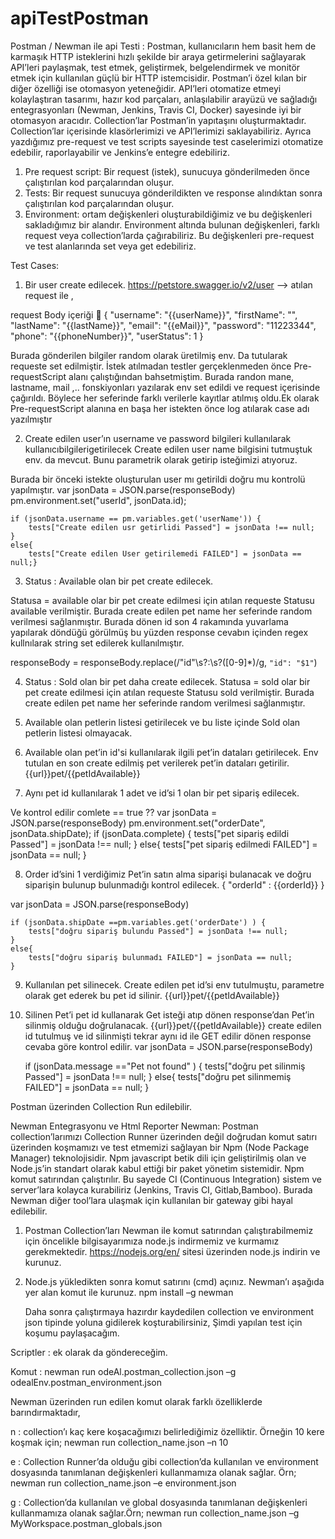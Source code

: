 # apiTestPostman


Postman / Newman ile api Testi : 
Postman, kullanıcıların hem basit hem de karmaşık HTTP isteklerini hızlı şekilde bir araya getirmelerini sağlayarak API’leri paylaşmak, test etmek, geliştirmek, belgelendirmek ve monitör etmek için kullanılan güçlü bir HTTP istemcisidir.
Postman’i özel kılan bir diğer özelliği ise otomasyon yeteneğidir. API’leri otomatize etmeyi kolaylaştıran tasarımı, hazır kod parçaları, anlaşılabilir arayüzü ve sağladığı entegrasyonları (Newman, Jenkins, Travis CI, Docker) sayesinde iyi bir otomasyon aracıdır.
Collection’lar Postman’in yapıtaşını oluşturmaktadır. Collection’lar içerisinde klasörlerimizi ve API’lerimizi saklayabiliriz. Ayrıca yazdığımız pre-request ve test scripts sayesinde test caselerimizi otomatize edebilir, raporlayabilir ve Jenkins’e entegre edebiliriz.
1. Pre request script: Bir request (istek), sunucuya gönderilmeden önce çalıştırılan kod parçalarından oluşur.
2. Tests: Bir request sunucuya gönderildikten ve response alındıktan sonra çalıştırılan kod parçalarından oluşur.
3. Environment: ortam değişkenleri oluşturabildiğimiz ve bu değişkenleri sakladığımız bir alandır. Environment altında bulunan değişkenleri, farklı request veya collection’larda çağırabiliriz. Bu değişkenleri pre-request ve test alanlarında set veya get edebiliriz.

Test Cases:
1.	Bir user create edilecek.
https://petstore.swagger.io/v2/user --> atılan request ile ,

request Body içeriği  
{
  "username": "{{userName}}",
  "firstName": "",
  "lastName": "{{lastName}}",
  "email": "{{eMail}}",
  "password": "11223344",
  "phone": "{{phoneNumber}}",
  "userStatus": 1
}

Burada gönderilen bilgiler random olarak üretilmiş env. Da tutularak requeste set edilmiştir.
İstek atılmadan testler gerçeklenmeden önce Pre-requestScript alanı çalıştığından bahsetmiştim. Burada randon mane, lastname, mail ,..  fonskiyonları yazılarak env set edildi ve request içerisinde çağırıldı. Böylece her seferinde farklı verilerle kayıtlar atılmış oldu.Ek olarak Pre-requestScript alanına en başa her istekten önce log atılarak case adı yazılmıştır 

2.	Create edilen user’ın username ve password bilgileri kullanılarak kullanıcıbilgilerigetirilecek
Create edilen user name bilgisini tutmuştuk env. da mevcut. Bunu parametrik olarak getirip isteğimizi atıyoruz.
 
Burada bir önceki istekte oluşturulan user mı getirildi doğru mu kontrolü yapılmıştır.
var jsonData = JSON.parse(responseBody)
pm.environment.set("userId", jsonData.id);

    if (jsonData.username == pm.variables.get('userName')) {
        tests["Create edilen usr getirlidi Passed"] = jsonData !== null;
    }
    else{
        tests["Create edilen User getirilemedi FAILED"] = jsonData == null;}
3.	Status : Available olan bir pet create edilecek.

Statusa = available olar bir pet create edilmesi için atılan requeste Statusu available verilmiştir. Burada create edilen pet name her seferinde random verilmesi sağlanmıştır.
Burada dönen id son 4 rakamında yuvarlama yapılarak döndüğü görülmüş bu yüzden response cevabın içinden regex kullnılarak string set edilerek kullanılmıştır. 

responseBody = responseBody.replace(/\"id"\s?:\s?([0-9]*)/g, `"id": "$1"`)
 












4.	Status : Sold olan bir pet daha create edilecek.
Statusa = sold olar bir pet create edilmesi için atılan requeste Statusu sold verilmiştir. Burada create edilen pet name her seferinde random verilmesi sağlanmıştır.
 

5.	 Available olan petlerin listesi getirilecek ve bu liste içinde Sold olan petlerin listesi olmayacak.

 
6.	Available olan pet’in id'si kullanılarak ilgili pet’in dataları getirilecek.
Env tutulan en son create edilmiş pet verilerek pet’in dataları getirilir.
{{url}}pet/{{petIdAvailable}} 
 
7.	Aynı pet id kullanılarak 1 adet ve id’si 1 olan bir pet sipariş edilecek.
 
Ve kontrol edilir comlete == true ??
var jsonData = JSON.parse(responseBody)
pm.environment.set("orderDate", jsonData.shipDate);
    if (jsonData.complete) {
        tests["pet sipariş edildi Passed"] = jsonData !== null;
    }
    else{
        tests["pet sipariş edilmedi FAILED"] = jsonData == null;
    }

8.	Order id’sini 1 verdiğimiz Pet’in satın alma siparişi bulanacak ve doğru siparişin bulunup bulunmadığı kontrol edilecek.
{
    "orderId"  : {{orderId}}
}

var jsonData = JSON.parse(responseBody)

    if (jsonData.shipDate ==pm.variables.get('orderDate') ) {
        tests["doğru sipariş bulundu Passed"] = jsonData !== null;
    }
    else{
        tests["doğru sipariş bulunmadı FAILED"] = jsonData == null;
    }

9.	Kullanılan pet silinecek.
Create edilen pet id’si env tutulmuştu, parametre olarak get ederek bu pet id silinir. 
{{url}}pet/{{petIdAvailable}}

10.	Silinen Pet’i pet id kullanarak Get isteği atıp dönen response’dan Pet’in silinmiş olduğu doğrulanacak.
{{url}}pet/{{petIdAvailable}} create edilen id tutulmuş ve id silinmişti tekrar aynı id ile GET edilir dönen response cevaba göre kontrol edilir.
var jsonData = JSON.parse(responseBody)

    if (jsonData.message =="Pet not found" ) {
        tests["doğru pet silinmiş Passed"] = jsonData !== null;
    }
    else{
        tests["doğru pet silinmemiş FAILED"] = jsonData == null;
    }

 
Postman üzerinden Collection Run edilebilir.
 
 

Newman Entegrasyonu ve Html Reporter
Newman: Postman collection’larımızı Collection Runner üzerinden değil doğrudan komut satırı üzerinden koşmamızı ve test etmemizi sağlayan bir Npm (Node Package Manager) teknolojisidir. Npm javascript betik dili için geliştirilmiş olan ve Node.js’in standart olarak kabul ettiği bir paket yönetim sistemidir. Npm komut satırından çalıştırılır. Bu sayede CI (Continuous Integration) sistem ve server’lara kolayca kurabiliriz (Jenkins, Travis CI, Gitlab,Bamboo). Burada Newman diğer tool’lara ulaşmak için kullanılan bir gateway gibi hayal edilebilir.
1.	Postman Collection’ları Newman ile komut satırından çalıştırabilmemiz için öncelikle bilgisayarımıza node.js indirmemiz ve kurmamız gerekmektedir. https://nodejs.org/en/ sitesi üzerinden node.js indirin ve kurunuz.
2.	Node.js yükledikten sonra komut satırını (cmd) açınız. Newman’ı aşağıda yer alan komut ile kurunuz. 
npm install –g newman

	Daha sonra çalıştırmaya hazırdır kaydedilen collection ve environment json tipinde yoluna gidilerek koşturabilirsiniz, Şimdi yapılan test için koşumu paylaşacağım.

Scriptler  : ek olarak da göndereceğim.   

Komut : newman run odeAl.postman_collection.json –g odealEnv.postman_environment.json
 

Newman üzerinden run edilen komut olarak farklı özelliklerde barındırmaktadır, 

n : collection’ı kaç kere koşacağımızı belirlediğimiz özelliktir. Örneğin 10 kere koşmak için; newman run collection_name.json –n 10

e : Collection Runner’da olduğu gibi collection’da kullanılan ve environment dosyasında tanımlanan değişkenleri kullanmamıza olanak sağlar. Örn; newman run collection_name.json –e environment.json

g : Collection’da kullanılan ve global dosyasında tanımlanan değişkenleri kullanmamıza olanak sağlar.Örn; newman run collection_name.json –g MyWorkspace.postman_globals.json
